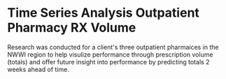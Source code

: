 # Time Series Analysis Outpatient Pharmacy RX Volume

Research was conducted for a client's three outpatient pharmaices in the NWWI region to help visulize performance through prescription volume (totals) and offer future insight into performance by predicting totals 2 weeks ahead of time.
